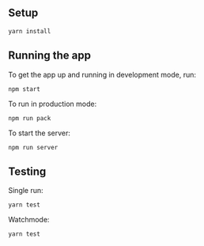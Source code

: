 ## Setup

```
yarn install
```

## Running the app

To get the app up and running in development mode, run:

```
npm start
```

To run in production mode:

```
npm run pack
```


To start the server:

```
npm run server
```

## Testing

Single run:

```
yarn test
```

Watchmode:

```
yarn test
```
